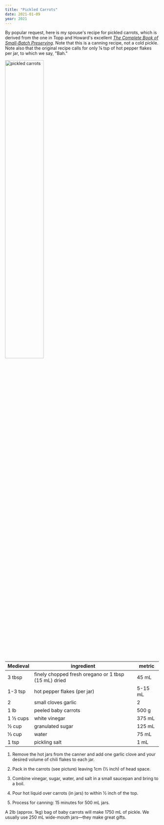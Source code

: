 ```yaml
---
title: "Pickled Carrots"
date: 2021-01-09
year: 2021
---
```


By popular request,
here is my spouse's recipe for pickled carrots,
which is derived from the one in Topp and Howard's excellent
<cite><a href="https://fireflybooks.com/catalogue/adult-books/cooking-food-drink/product/9079-the-complete-book-of-small-batch-preserving-over-300-recipes-to-use-year-round">The Complete Book of Small-Batch Preserving</a></cite>.
Note that this is a canning recipe, not a cold pickle.
Note also that the original recipe calls for only ¼ tsp of hot pepper flakes per jar,
to which we say, "Bah."

<img src="{{ '/files/2021/pickled-carrots.jpg' | relative_url }}" alt="pickled carrots" width="50%" class="centered">

| Medieval | ingredient | metric |
| -------- | ---------- | ------ |
| 3 tbsp   | finely chopped fresh oregano or 1 tbsp (15 mL) dried | 45 mL |
| 1-3 tsp  | hot pepper flakes (per jar) | 5-15 mL |
| 2        | small cloves garlic | 2 |
| 1 lb     | peeled baby carrots | 500 g |
| 1 ½ cups | white vinegar | 375 mL |
| ½ cup    | granulated sugar | 125 mL |
| ⅓ cup    | water | 75 mL |
| 1 tsp    | pickling salt | 1 mL |

1.  Remove the hot jars from the canner and add one garlic clove and your desired volume of chili flakes to each jar.

1.  Pack in the carrots (see picture) leaving 1cm (½ inch) of head space.

1.  Combine vinegar, sugar, water, and salt in a small saucepan and bring to a boil.

1.  Pour hot liquid over carrots (in jars) to within ½ inch of the top.

1.  Process for canning: 15 minutes for 500 mL jars.

A 2lb (approx. 1kg) bag of baby carrots will make 1750 mL of pickle.
We usually use 250 mL wide-mouth jars—they make great gifts.
